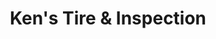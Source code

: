 ---
title: "Ken's Tire & Inspection"
url: /granite-shoals/kens-tire-und-inspection/
shop: Reifen
---